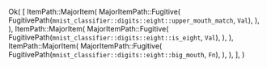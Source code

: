 Ok(
    [
        ItemPath::MajorItem(
            MajorItemPath::Fugitive(
                FugitivePath(`mnist_classifier::digits::eight::upper_mouth_match`, `Val`),
            ),
        ),
        ItemPath::MajorItem(
            MajorItemPath::Fugitive(
                FugitivePath(`mnist_classifier::digits::eight::is_eight`, `Val`),
            ),
        ),
        ItemPath::MajorItem(
            MajorItemPath::Fugitive(
                FugitivePath(`mnist_classifier::digits::eight::big_mouth`, `Fn`),
            ),
        ),
    ],
)